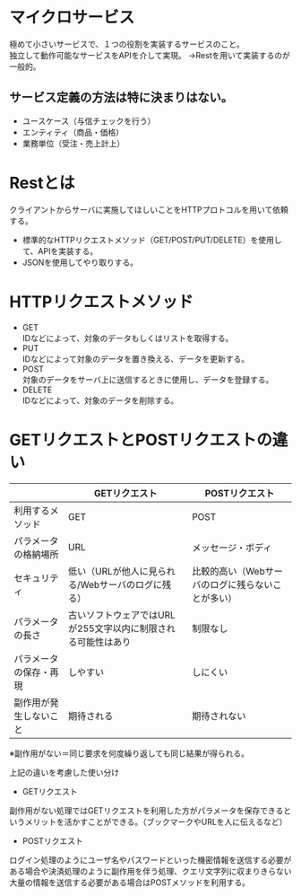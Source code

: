 # マイクロサービス
極めて小さいサービスで、１つの役割を実装するサービスのこと。  
独立して動作可能なサービスをAPIを介して実現。
→Restを用いて実装するのが一般的。

## サービス定義の方法は特に決まりはない。
* ユースケース（与信チェックを行う）
* エンティティ（商品・価格）
* 業務単位（受注・売上計上）

# Restとは
クライアントからサーバに実施してほしいことをHTTPプロトコルを用いて依頼する。
* 標準的なHTTPリクエストメソッド（GET/POST/PUT/DELETE）を使用して、APIを実装する。
* JSONを使用してやり取りする。

# HTTPリクエストメソッド
* GET  
IDなどによって、対象のデータもしくはリストを取得する。
* PUT  
IDなどによって対象のデータを置き換える、データを更新する。
* POST  
対象のデータをサーバ上に送信するときに使用し、データを登録する。
* DELETE  
IDなどによって、対象のデータを削除する。

# GETリクエストとPOSTリクエストの違い
|                        | GETリクエスト                                                | POSTリクエスト                                    | 
| ---------------------- | ------------------------------------------------------------ | ------------------------------------------------- | 
| 利用するメソッド       | GET                                                          | POST                                              | 
| パラメータの格納場所   | URL                                                          | メッセージ・ボディ                                | 
| セキュリティ           | 低い（URLが他人に見られる/Webサーバのログに残る）            | 比較的高い（Webサーバのログに残らないことが多い） | 
| パラメータの長さ       | 古いソフトウェアではURLが255文字以内に制限される可能性はあり | 制限なし                                          | 
| パラメータの保存・再現 | しやすい                                                     | しにくい                                          | 
| 副作用が発生しないこと | 期待される                                                   | 期待されない                                      | 

※副作用がない＝同じ要求を何度繰り返しても同じ結果が得られる。

上記の違いを考慮した使い分け
* GETリクエスト

副作用がない処理ではGETリクエストを利用した方がパラメータを保存できるというメリットを活かすことができる。（ブックマークやURLを人に伝えるなど）
* POSTリクエスト

ログイン処理のようにユーザ名やパスワードといった機密情報を送信する必要がある場合や決済処理のように副作用を伴う処理、クエリ文字列に収まりきらない大量の情報を送信する必要がある場合はPOSTメソッドを利用する。

